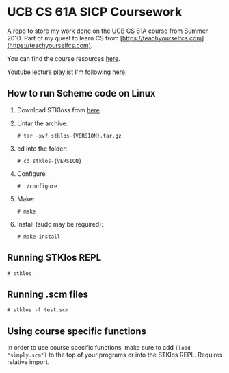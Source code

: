 # UCB CS 61A SICP Coursework

A repo to store my work done on the UCB CS 61A course from Summer 2010. Part of my quest to learn CS from [https://teachyourselfcs.com](https://teachyourselfcs.com).

You can find the course resources [here](https://inst.eecs.berkeley.edu//~cs61a/su10/index.html#resources).

Youtube lecture playlist I'm following [here](https://www.youtube.com/playlist?list=PLhMnuBfGeCDNgVzLPxF9o5UNKG1b-LFY9).




## How to run Scheme code on Linux

1. Download STKloss from [here](https://www.stklos.net/download.html).
2. Untar the archive:

    ```# tar -xvf stklos-{VERSION}.tar.gz```

3. cd into the folder:

    ```# cd stklos-{VERSION}```

4. Configure:

    ``` # ./configure ```

5. Make:

    ``` # make ```

6. install (sudo may be required):

    ``` # make install ```


## Running STKlos REPL

``` # stklos ```

## Running .scm files

``` # stklos -f test.scm ```

## Using course specific functions

In order to use course specific functions, make sure to add ``` (load "simply.scm") ``` to the top of your programs or into the STKlos REPL. Requires relative import.

